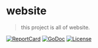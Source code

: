 # website
> this project is all of website.

[![ReportCard][reportcard-image]][reportcard-url] [![GoDoc][godoc-image]][godoc-url] [![License][license-image]][license-url]


[reportcard-url]: https://goreportcard.com/report/github.com/mozyy/website
[reportcard-image]: https://goreportcard.com/badge/github.com/mozyy/website
[godoc-url]: https://godoc.org/github.com/mozyy/website/go.yyue.dev
[godoc-image]: https://godoc.org/github.com/mozyy/website/go.yyue.dev?status.svg
[license-url]: http://opensource.org/licenses/MIT
[license-image]: https://img.shields.io/npm/l/express.svg